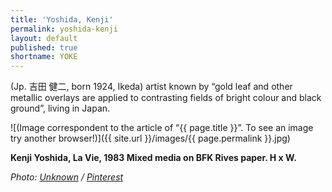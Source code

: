 ```yaml
---
title: 'Yoshida, Kenji'
permalink: yoshida-kenji
layout: default
published: true
shortname: YOKE
---
```

(Jp. 吉田 健二, born 1924, Ikeda) artist known by “gold leaf and other metallic overlays are applied to contrasting fields of bright colour and black ground”, living in Japan.

![(Image correspondent to the article of “{{ page.title }}”. To see an image try another browser!)]({{ site.url }}/images/{{ page.permalink }}.jpg)

**Kenji Yoshida, La Vie, 1983 Mixed media on BFK Rives paper. H x W.**

*Photo: [Unknown](http://example.net/) / [Pinterest](https://i.pinimg.com/236x/43/be/35/43be351c8edf76ec8021eef66bcf6e8f.jpg)*

